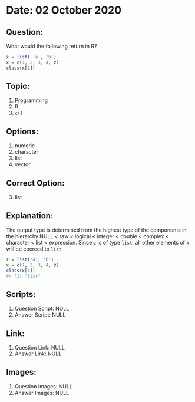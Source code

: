 # Date: 02 October 2020

## Question:
What would the following return in R?
```r
z = list( 'a', 'b')
x = c(1, 2, 3, 4, z)
class(x[1])
```

## Topic:
1. Programming
2. R
3. `c()`

## Options:
1. numeric
2. character
3. list
4. vector

## Correct Option:
3. list

## Explanation:
The output type is determined from the highest type of the components in the hierarchy NULL < raw < logical < integer < double < complex < character < list < expression.
Since `z` is of type `list`, all other elements of `x` will be coerced to `list`

``` r
z = list('a', 'b')
x = c(1, 2, 3, 4, z)
class(x[1])
#> [1] "list"
```

## Scripts:
1. Question Script: NULL
2. Answer Script: NULL

## Link:
1. Question Link: NULL
2. Answer Link: NULL

## Images:
1. Question Images: NULL
2. Answer Images: NULL
